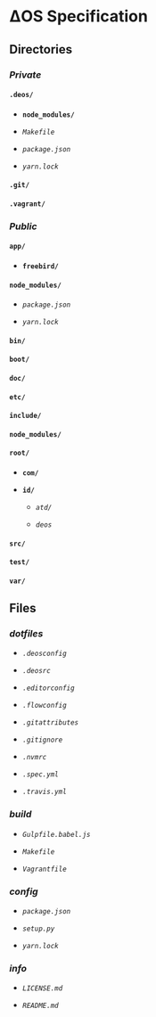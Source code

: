 # ΔOS Specification

## **Directories**

### *Private*

#### `.deos/`

- **`node_modules/`**

- *`Makefile`*

- *`package.json`*

- *`yarn.lock`*

#### `.git/`

#### `.vagrant/`

### *Public*

#### `app/`

- **`freebird/`**

#### `node_modules/`

- *`package.json`*

- *`yarn.lock`*

#### `bin/`

#### `boot/`

#### `doc/`

#### `etc/`

#### `include/`

#### `node_modules/`

#### `root/`

- **`com/`**

- **`id/`**

    - *`atd/`*

    - *`deos`*

#### `src/`

#### `test/`

#### `var/`

## **Files**

### *dotfiles*

- *`.deosconfig`*

- *`.deosrc`*

- *`.editorconfig`*

- *`.flowconfig`*

- *`.gitattributes`*

- *`.gitignore`*

- *`.nvmrc`*

- *`.spec.yml`*

- *`.travis.yml`*

### *build*

- *`Gulpfile.babel.js`*

- *`Makefile`*

- *`Vagrantfile`*

### *config*

- *`package.json`*

- *`setup.py`*

- *`yarn.lock`*

### *info*

- *`LICENSE.md`*

- *`README.md`*
